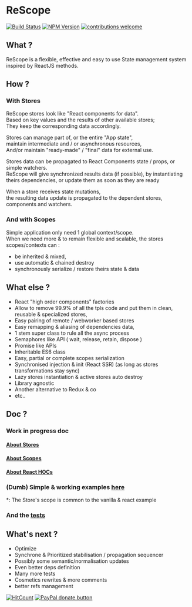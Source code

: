 # ReScope

[![Build Status](https://travis-ci.org/CaipiLabs/ReScope.svg?branch=master)](https://travis-ci.org/CaipiLabs/ReScope)
[![NPM Version](https://badge.fury.io/js/rescope.svg?style=flat)](https://npmjs.org/package/rescope)
[![contributions welcome](https://img.shields.io/badge/contributions-welcome-brightgreen.svg?style=flat)](#)


## What ?

ReScope is a flexible, effective and easy to use State management system inspired by ReactJS methods.

## How ?

### With Stores

ReScope stores look like "React components for data". <br>
Based on key values and the results of other available stores; <br>
They keep the corresponding data accordingly. <br>

Stores can manage part of, or the entire "App state", <br>
maintain intermediate and / or asynchronous resources, <br>
And/or maintain "ready-made" / "final" data for external use. <br>

Stores data can be propagated to React Components state / props, or simple watchers. <br>
ReScope will give synchronized results data (if possible), by instantiating theirs dependencies, or update them as soon as they are ready<br>

When a store receives state mutations, <br>
the resulting data update is propagated to the dependent stores, components and watchers.

### And with Scopes

Simple application only need 1 global context/scope.<br>
When we need more & to remain flexible and scalable,
the stores scopes/contexts can :
- be inherited & mixed,
- use automatic & chained destroy
- synchronously serialize / restore theirs state & data

## What else ?

- React "high order components" factories
- Allow to remove 99.9% of all the tpls code and put them in clean, reusable & specialized stores,
- Easy pairing of remote / webworker based stores
- Easy remapping & aliasing of dependencies data,
- 1 stem super class to rule all the async process
- Semaphores like API ( wait, release, retain, dispose )
- Promise like APIs
- Inheritable ES6 class
- Easy, partial or complete scopes serialization
- Synchronised injection & init (React SSR) (as long as stores transformations stay sync)
- Lazy stores instantiation & active stores auto destroy
- Library agnostic
- Another alternative to Redux & co
- etc..

## Doc ?

### Work in progress doc

#### [About Stores](doc/Store.md)
#### [About Scopes](doc/Scope.md)
#### [About React HOCs](doc/React.md)

### (Dumb) Simple \& working examples [here](src/examples)

\*: The Store's scope is common to the vanilla & react example

### And the [tests](test/Rescope.test.js)

## What's next ?

- Optimize
- Synchrone & Prioritized stabilisation / propagation sequencer
- Possibly some semantic/normalisation updates
- Even better deps definition
- Many more tests
- Cosmetics rewrites & more comments
- better refs management

[![HitCount](http://hits.dwyl.io/caipilabs/Caipilabs/rescope.svg)](http://hits.dwyl.io/caipilabs/Caipilabs/rescope)
<span class="badge-paypal"><a href="https://www.paypal.com/cgi-bin/webscr?cmd=_s-xclick&hosted_button_id=VWKR3TWQ2U2AC" title="Donate to this project using Paypal"><img src="https://img.shields.io/badge/paypal-donate-yellow.svg" alt="PayPal donate button" /></a></span>

